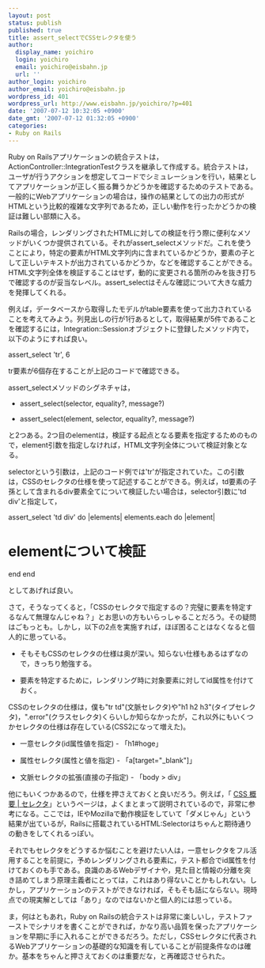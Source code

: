 ```yaml
---
layout: post
status: publish
published: true
title: assert_selectでCSSセレクタを使う
author:
  display_name: yoichiro
  login: yoichiro
  email: yoichiro@eisbahn.jp
  url: ''
author_login: yoichiro
author_email: yoichiro@eisbahn.jp
wordpress_id: 401
wordpress_url: http://www.eisbahn.jp/yoichiro/?p=401
date: '2007-07-12 10:32:05 +0900'
date_gmt: '2007-07-12 01:32:05 +0900'
categories:
- Ruby on Rails
---
```


Ruby on Railsアプリケーションの統合テストは，ActionController::IntegrationTestクラスを継承して作成する。統合テストは，ユーザが行うアクションを想定してコードでシミュレーションを行い，結果としてアプリケーションが正しく振る舞うかどうかを確認するためのテストである。一般的にWebアプリケーションの場合は，操作の結果としての出力の形式がHTMLという比較的複雑な文字列であるため，正しい動作を行ったかどうかの検証は難しい部類に入る。

Railsの場合，レンダリングされたHTMLに対しての検証を行う際に便利なメソッドがいくつか提供されている。それがassert_selectメソッドだ。これを使うことにより，特定の要素がHTML文字列内に含まれているかどうか，要素の子として正しいテキストが出力されているかどうか，などを確認することができる。HTML文字列全体を検証することはせず，動的に変更される箇所のみを抜き打ちで確認するのが妥当なレベル。assert_selectはそんな確認について大きな威力を発揮してくれる。

例えば，データベースから取得したモデルがtable要素を使って出力されていることを考えてみよう。列見出しの行が1行あるとして，取得結果が5件であることを確認するには，Integration::Sessionオブジェクトに登録したメソッド内で，以下のようにすれば良い。

assert_select 'tr', 6

tr要素が6個存在することが上記のコードで確認できる。

assert_selectメソッドのシグネチャは，

* assert_select(selector, equality?, message?)

* assert_select(element, selector, equality?, message?)

と2つある。2つ目のelementは，検証する起点となる要素を指定するためのもので，element引数を指定しなければ，HTML文字列全体について検証対象となる。

selectorという引数は，上記のコード例では'tr'が指定されていた。この引数は，CSSのセレクタの仕様を使って記述することができる。例えば，td要素の子孫として含まれるdiv要素全てについて検証したい場合は，selector引数に'td div'と指定して，

assert_select 'td div' do |elements|
elements.each do |element|
# elementについて検証
end
end

としてあげれば良い。

さて，そうなってくると，「CSSのセレクタで指定するの？完璧に要素を特定するなんて無理なんじゃね？」とお思いの方もいらっしゃることだろう。その疑問はごもっとも。しかし，以下の2点を実施すれば，ほぼ困ることはなくなると個人的に思っている。

* そもそもCSSのセレクタの仕様は奥が深い。知らない仕様もあるはずなので，きっちり勉強する。

* 要素を特定するために，レンダリング時に対象要素に対してid属性を付けておく。

CSSのセレクタの仕様は，僕も"tr td"(文脈セレクタ)や"h1 h2 h3"(タイプセレクタ)，".error"(クラスセレクタ)くらいしか知らなかったが，これ以外にもいくつかセレクタの仕様は存在している(CSS2になって増えた)。

* 一意セレクタ(id属性値を指定) - 「h1#hoge」

* 属性セレクタ(属性と値を指定) - 「a[target="_blank"]」

* 文脈セレクタの拡張(直接の子指定) - 「body > div」

他にもいくつかあるので，仕様を押さえておくと良いだろう。例えば，「
[CSS 概要 | セレクタ](http://msugai.fc2web.com/web/CSS/selector.html)」というページは，よくまとまって説明されているので，非常に参考になる。ここでは，IEやMozillaで動作検証をしていて「ダメじゃん」という結果が出ているが，Railsに搭載されているHTML:Selectorはちゃんと期待通りの動きをしてくれるっぽい。

それでもセレクタをどうするか悩むことを避けたい人は，一意セレクタをフル活用することを前提に，予めレンダリングされる要素に，テスト都合でid属性を付けておくのも手である。良識のあるWebデザイナや，見た目と情報の分離を突き詰めてしまう原理主義者にとっては，これはあり得ないことかもしれない。しかし，アプリケーションのテストができなければ，そもそも話にならない。現時点での現実解としては「あり」なのではないかと個人的には思っている。

ま，何はともあれ，Ruby on Railsの統合テストは非常に楽しいし，テストファーストでシナリオを書くことができれば，かなり高い品質を保ったアプリケーションを早期に手に入れることができるだろう。ただし，CSSセレクタに代表されるWebアプリケーションの基礎的な知識を有していることが前提条件なのは確か。基本をちゃんと押さえておくのは重要だな，と再確認させられた。
